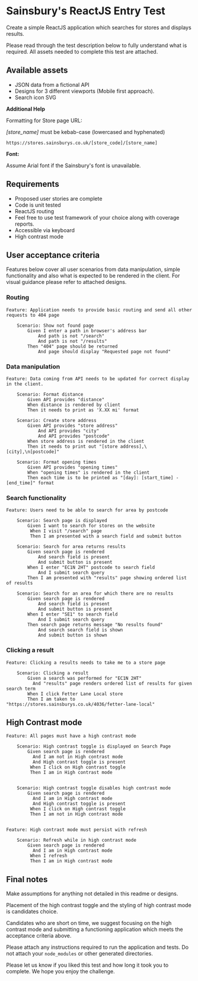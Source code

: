 # Sainsbury's ReactJS Entry Test
Create a simple ReactJS application which searches for stores and displays results.

Please read through the test description below to fully understand what is required. All assets needed to complete this test are attached.

## Available assets
- JSON data from a fictional API
- Designs for 3 different viewports (Mobile first approach).
- Search icon SVG

**Additional Help**

Formatting for Store page URL:

*[store_name]* must be kebab-case (lowercased and hyphenated)
```code
https://stores.sainsburys.co.uk/[store_code]/[store_name]
```
**Font:**

Assume Arial font if the Sainsbury's font is unavailable.

## Requirements
- Proposed user stories are complete
- Code is unit tested
- ReactJS routing
- Feel free to use test framework of your choice along with coverage reports.
- Accessible via keyboard
- High contrast mode

## User acceptance criteria
Features below cover all user scenarios from data manipulation, simple functionality and also what is expected to be rendered in the client. For visual guidance please refer to attached designs.

### Routing
```gherkin
Feature: Application needs to provide basic routing and send all other requests to 404 page

    Scenario: Show not found page
        Given I enter a path in browser's address bar
            And path is not "/search"
            And path is not "/results"
        Then "404" page should be returned
            And page should display "Requested page not found"
```

### Data manipulation
```gherkin
Feature: Data coming from API needs to be updated for correct display in the client.

    Scenario: Format distance
        Given API provides "distance"
        When distance is rendered by client
        Then it needs to print as 'X.XX mi' format

    Scenario: Create store address
        Given API provides "store address"
            And API provides "city"
            And API provides "postcode"
        When store address is rendered in the client
        Then it needs to print out "[store address],\[city],\n[postcode]"

    Scenario: Format opening times
        Given API provides "opening times"
        When "opening times" is rendered in the client
        Then each time is to be printed as "[day]: [start_time] - [end_time]" format
```

### Search functionality
```gherkin
Feature: Users need to be able to search for area by postcode

    Scenario: Search page is displayed
        Given I want to search for stores on the website
         When I visit "/search" page
         Then I am presented with a search field and submit button

    Scenario: Search for area returns results
        Given search page is rendered
            And search field is present
            And submit button is present
        When I enter "EC1N 2HT" postcode to search field
            And I submit search query
        Then I am presented with "results" page showing ordered list of results

    Scenario: Search for an area for which there are no results
        Given search page is rendered
            And search field is present
            And submit button is present
        When I enter "SE1" to search field
            And I submit search query
        Then search page returns message "No results found"
            And search search field is shown
            And submit button is shown
```

### Clicking a result
```gherkin
Feature: Clicking a results needs to take me to a store page

    Scenario: Clicking a result
        Given a search was performed for "EC1N 2HT"
          And "results" page renders ordered list of results for given search term
        When I click Fetter Lane Local store
        Then I am taken to "https://stores.sainsburys.co.uk/4036/fetter-lane-local"
```

## High Contrast mode
```gherkin
Feature: All pages must have a high contrast mode

    Scenario: High contrast toggle is displayed on Search Page
        Given search page is rendered
          And I am not in High contrast mode
          And High contrast toggle is present
         When I click on High contrast toggle
         Then I am in High contrast mode


    Scenario: High contrast toggle disables high contrast mode
        Given search page is rendered
          And I am in High contrast mode
          And High contrast toggle is present
         When I click on High contrast toggle
         Then I am not in High contrast mode


Feature: High contrast mode must persist with refresh

    Scenario: Refresh while in high contrast mode
        Given search page is rendered
          And I am in High contrast mode
         When I refresh
         Then I am in High contrast mode
```

## Final notes
Make assumptions for anything not detailed in this readme or designs.

Placement of the high contrast toggle and the styling of high contrast mode is candidates choice.

Candidates who are short on time, we suggest focusing on the high contrast mode and submitting a functioning application which meets the acceptance criteria above.

Please attach any instructions required to run the application and tests.
Do not attach your `node_modules` or other generated directories.

Please let us know if you liked this test and how long it took you to complete. We hope you enjoy the challenge.
